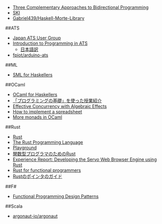 * [Three Complementary Approaches to Bidirectional Programming](http://www.janis-voigtlaender.eu/papers/ThreeComplementaryApproachesToBidirectionalProgramming.pdf)
* [SKI](https://ro-che.info/ccc/8)
* [Gabriel439/Haskell-Morte-Library](https://github.com/Gabriel439/Haskell-Morte-Library)

##ATS
* [Japan ATS User Group](http://jats-ug.metasepi.org/)
* [Introduction to Programming in ATS](http://ats-lang.sourceforge.net/DOCUMENT/INT2PROGINATS/HTML/INT2PROGINATS-BOOK.html)
  * [日本語訳](http://jats-ug.metasepi.org/doc/ATS2/INT2PROGINATS/index.html)
* [fpiot/arduino-ats](https://github.com/fpiot/arduino-ats)

##ML
* [SML for Haskellers](http://jozefg.bitbucket.org/posts/2015-04-24-sml-for-haskellers.html)

##OCaml
* [OCaml for Haskellers](http://blog.ezyang.com/2010/10/ocaml-for-haskellers/)
* [「プログラミングの基礎」を使った授業紹介](http://pllab.is.ocha.ac.jp/~asai/book-mov/)
* [Effective Concurrency with Algebraic Effects](http://kcsrk.info/ocaml/multicore/2015/05/20/effects-multicore/)
* [How to implement a spreadsheet](http://semantic-domain.blogspot.ca/2015/07/how-to-implement-spreadsheet.html)
* [More monads in OCaml](http://blog.haberkucharsky.com/technology/2015/07/21/more-monads-in-ocaml.html)

##Rust
* [Rust](http://www.rust-lang.org/)
* [The Rust Programming Language](https://doc.rust-lang.org/book/)
* [Playground](https://play.rust-lang.org/)
* [関数型プログラマのためのRust](http://postd.cc/rust-for-functional-programmers/)
* [Experience Report: Developing the Servo Web Browser Engine using Rust](http://arxiv.org/abs/1505.07383)
* [Rust for functional programmers](http://science.raphael.poss.name/rust-for-functional-programmers.html)
* [Rustのポインタのガイド](http://qiita.com/kondei/items/2ee292d863ea874d7691)

##F#
* [Functional Programming Design Patterns](http://www.infoq.com/presentations/fp-design-patterns)

##Scala
* [argonaut-io/argonaut](https://github.com/argonaut-io/argonaut/)
